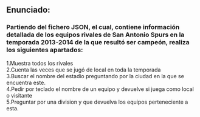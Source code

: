 ## Enunciado:  
### Partiendo del fichero JSON, el cual, contiene información detallada de los equipos rivales de San Antonio Spurs en la temporada 2013-2014 de la que resultó ser campeón, realiza los siguientes apartados:  
  1.Muestra todos los rivales  
  2.Cuenta las veces que se jugó de local en toda la temporada  
  3.Buscar el nombre del estadio preguntando por la ciudad en la que se encuentra este.  
  4.Pedir por teclado el nombre de un equipo y devuelve si juega como local o visitante  
  5.Preguntar por una division y que devuelva los equipos perteneciente a esta.
